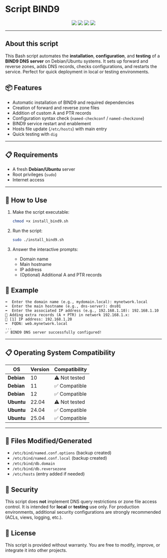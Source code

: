 # Script BIND9

<p align="center">
  <img src="https://img.shields.io/badge/Built%20with-Bash-1f425f?style=for-the-badge">
  <img src="https://img.shields.io/badge/License-MIT-green?style=for-the-badge">
  <img src="https://img.shields.io/badge/GLPI-10.0.18-blue?style=for-the-badge">
  <img src="https://img.shields.io/badge/OS-Debian%2FUbuntu-yellow?style=for-the-badge">
</p>

---
## About this script

This Bash script automates the **installation**, **configuration**, and **testing** of a **BIND9 DNS server** on Debian/Ubuntu systems. It sets up forward and reverse zones, adds DNS records, checks configurations, and restarts the service. Perfect for quick deployment in local or testing environments.

## 📦 Features

- Automatic installation of BIND9 and required dependencies
- Creation of forward and reverse zone files
- Addition of custom A and PTR records
- Configuration syntax check (`named-checkconf` / `named-checkzone`)
- BIND9 service restart and enablement
- Hosts file update (`/etc/hosts`) with main entry
- Quick testing with `dig`
  
---

## 📋 Requirements

- A fresh **Debian/Ubuntu** server
- Root privileges (`sudo`)
- Internet access

---

## 🚀 How to Use

1. Make the script executable:
   ```bash
   chmod +x install_bind9.sh
   ```

2. Run the script:
   ```bash
   sudo ./install_bind9.sh
   ```

3. Answer the interactive prompts:
   - Domain name
   - Main hostname
   - IP address
   - (Optional) Additional A and PTR records

## 📝 Example

```
➡️  Enter the domain name (e.g., mydomain.local): mynetwork.local
➡️  Enter the main hostname (e.g., dns-server): dns01
➡️  Enter the associated IP address (e.g., 192.168.1.10): 192.168.1.10
📌 Adding extra records (A + PTR) in network 192.168.1.x:
📝 [1] IP address: 192.168.1.20
➡️  FQDN: web.mynetwork.local
...
✅ BIND9 DNS server successfully configured!
```
---

## 📋 Operating System Compatibility

| **OS**      | **Version** | **Compatibility**   |
|-------------|-------------|---------------------|
| **Debian**  | 10          | ⚠️ Not tested       |
| **Debian**  | 11          | ✅ Compatible       |
| **Debian**  | 12          | ✅ Compatible       |
| **Ubuntu**  | 22.04       | ⚠️ Not tested       |
| **Ubuntu**  | 24.04       | ✅ Compatible       |
| **Ubuntu**  | 25.04       | ✅ Compatible       |

---

## 📁 Files Modified/Generated

- `/etc/bind/named.conf.options` (backup created)
- `/etc/bind/named.conf.local` (backup created)
- `/etc/bind/db.domain`
- `/etc/bind/db.reversezone`
- `/etc/hosts` (entry added if needed)

## 🔐 Security

This script does **not** implement DNS query restrictions or zone file access control. It is intended for **local** or **testing** use only. For production environments, additional security configurations are strongly recommended (ACLs, views, logging, etc.).

## 📜 License

This script is provided without warranty. You are free to modify, improve, or integrate it into other projects.
